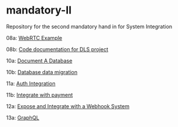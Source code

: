 # mandatory-II
Repository for the second mandatory hand in for System Integration


08a: [WebRTC Example](https://github.com/mikljohsn/SOFT_SI_2025/tree/main/16_WebRTC/01_webrtc_browser_sdp)

08b: [Code documentation for  DLS project](https://github.com/realkoder/system-integration/blob/main/01._Assignments/08._Documentation_Client-to-client/08b._Generate_Code_Documentation_For_DLS.md)

10a: [Document A Database](https://github.com/mikljohsn/DB-documentation)

10b: [Database data migration](https://github.com/mikljohsn/SOFT_SI_2025/tree/main/00_course_material/assignments/10b_Database_data_migration)

11a: [Auth Integration](https://github.com/mikljohsn/SOFT_SI_2025/tree/main/00_course_material/assignments/11a_Auth)

11b: [Integrate with payment](https://github.com/mikljohsn/SOFT_SI_2025/tree/main/00_course_material/assignments/11b_payment)

12a: [Expose and Integrate with a Webhook System](https://github.com/mikljohsn/SOFT_SI_2025/tree/main/00_course_material/assignments/12a_WebHooks)

13a: [GraphQL](https://github.com/mikljohsn/SOFT_SI_2025/tree/main/26_GraphQL/03_node_apollo)
